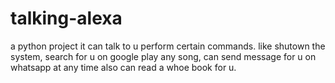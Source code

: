 # talking-alexa 
a python project it can talk to u perform certain commands. like shutown the system, search for u on google play any song, can send message for u on whatsapp at any time also can read a whoe book for u.
